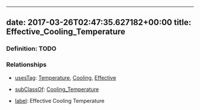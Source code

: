
---
date: 2017-03-26T02:47:35.627182+00:00
title: Effective_Cooling_Temperature
---
### Definition: TODO

### Relationships

* [usesTag](https://brickschema.org/schema/1.0/BrickFrame#usesTag): [Temperature](https://brickschema.org/schema/1.0/BrickTag#Temperature), [Cooling](https://brickschema.org/schema/1.0/BrickTag#Cooling), [Effective](https://brickschema.org/schema/1.0/BrickTag#Effective)

* [subClassOf](http://www.w3.org/2000/01/rdf-schema#subClassOf): [Cooling_Temperature](https://brickschema.org/schema/1.0/Brick#Cooling_Temperature)

* [label](http://www.w3.org/2000/01/rdf-schema#label): Effective Cooling Temperature
